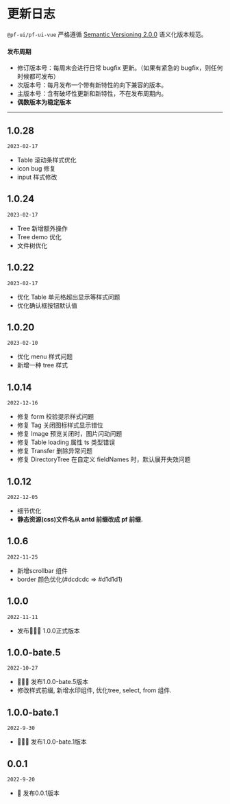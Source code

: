 # 更新日志

`@pf-ui/pf-ui-vue` 严格遵循 [Semantic Versioning 2.0.0](http://semver.org/lang/zh-CN/) 语义化版本规范。

#### 发布周期

- 修订版本号：每周末会进行日常 bugfix 更新。（如果有紧急的 bugfix，则任何时候都可发布）
- 次版本号：每月发布一个带有新特性的向下兼容的版本。
- 主版本号：含有破坏性更新和新特性，不在发布周期内。
- **偶数版本为稳定版本**

---

## 1.0.28
`2023-02-17`

- Table 滚动条样式优化
- icon bug 修复
- input 样式修改

## 1.0.24
`2023-02-17`

- Tree 新增额外操作
- Tree demo 优化
- 文件树优化

## 1.0.22
`2023-02-17`

- 优化 Table 单元格超出显示等样式问题
- 优化确认框按钮默认值
## 1.0.20
`2023-02-10`

- 优化 menu 样式问题
- 新增一种 tree 样式

## 1.0.14
`2022-12-16`

- 修复 form 校验提示样式问题
- 修复 Tag 关闭图标样式显示错位
- 修复 Image 预览关闭时，图片闪动问题
- 修复 Table loading 属性 ts 类型错误
- 修复 Transfer 删除异常问题
- 修复 DirectoryTree 在自定义 fieldNames 时，默认展开失效问题

## 1.0.12
`2022-12-05`

- 细节优化
- **静态资源(css)文件名从 antd 前缀改成 pf 前缀.**

## 1.0.6
`2022-11-25`

- 新增scrollbar 组件
- border 颜色优化(#dcdcdc => #d1d1d1)

## 1.0.0
`2022-11-11`

- 发布🎉🎉🎉 1.0.0正式版本

## 1.0.0-bate.5

`2022-10-27`

- 🎉🎉🎉  发布1.0.0-bate.5版本
- 修改样式前缀, 新增水印组件, 优化tree, select, from 组件.

## 1.0.0-bate.1

`2022-9-30`

- 🎉🎉🎉  发布1.0.0-bate.1版本

## 0.0.1

`2022-9-20`

- 🐞 发布0.0.1版本

